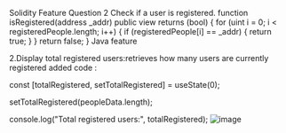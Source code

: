 Solidity Feature
Question 2 Check if a user is registered.
function isRegistered(address _addr) public view returns (bool) {
    for (uint i = 0; i < registeredPeople.length; i++) {
        if (registeredPeople[i] == _addr) {
            return true;
        }
    }
    return false;
}
Java feature

2.Display total registered users:retrieves how many users are currently registered
added code :

const [totalRegistered, setTotalRegistered] = useState(0);

setTotalRegistered(peopleData.length);

console.log("Total registered users:", totalRegistered);
![image](https://github.com/user-attachments/assets/f60abccb-92d5-4731-88dd-9ca394e3237f)

